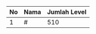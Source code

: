 | No | Nama            | Jumlah Level |
|----|-----------------|--------------|
| 1  | #    |    510        |
